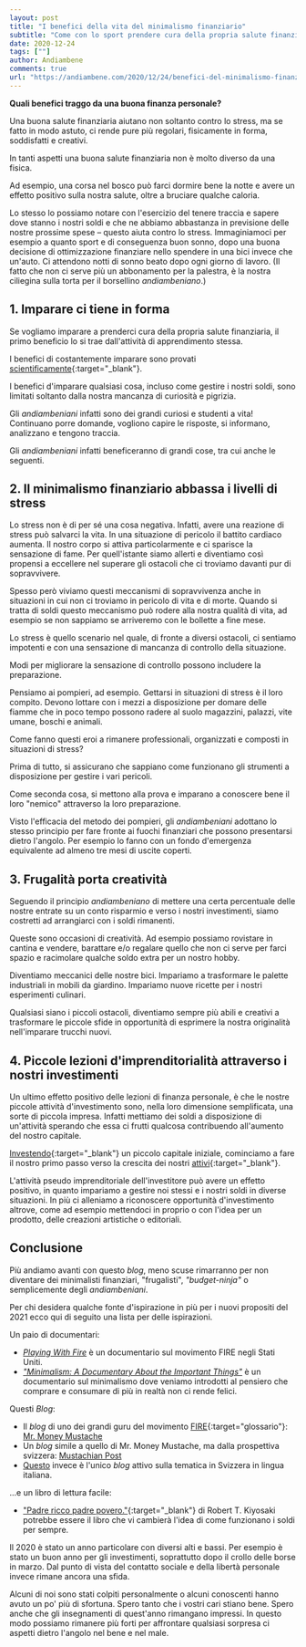 ```yaml
---
layout: post
title: "I benefici della vita del minimalismo finanziario"
subtitle: "Come con lo sport prendere cura della propria salute finanziaria può avere ripercussioni positive anche sul resto della nostra esistenza."
date: 2020-12-24
tags: [""]
author: Andiambene
comments: true
url: "https://andiambene.com/2020/12/24/benefici-del-minimalismo-finanziario.html"
---
```


**Quali benefici traggo da una buona finanza personale?**

Una buona salute finanziaria aiutano non soltanto contro lo stress, ma se fatto in modo astuto, ci rende pure più regolari, fisicamente in forma, soddisfatti e creativi.

In tanti aspetti una buona salute finanziaria non è molto diverso da una fisica.

Ad esempio, una corsa nel bosco può farci dormire bene la notte e avere un effetto positivo sulla nostra salute, oltre a bruciare qualche caloria.

Lo stesso lo possiamo notare con l'esercizio del tenere traccia e sapere dove stanno i nostri soldi e che ne abbiamo abbastanza in previsione delle nostre prossime spese – questo aiuta contro lo stress. Immaginiamoci per esempio a quanto sport e di conseguenza buon sonno, dopo una buona decisione di ottimizzazione finanziare nello spendere in una bici invece che un'auto. Ci attendono notti di sonno beato dopo ogni giorno di lavoro. (Il fatto che non ci serve più un abbonamento per la palestra, è la nostra ciliegina sulla torta per il borsellino _andiambeniano_.)


## 1. Imparare ci tiene in forma

Se vogliamo imparare a prenderci cura della propria salute finanziaria, il primo beneficio lo si trae dall'attività di apprendimento stessa.

I benefici di costantemente imparare sono provati [scientificamente](https://www.sciencedirect.com/science/article/pii/S1877042812019416){:target="_blank"}.

I benefici d'imparare qualsiasi cosa, incluso come gestire i nostri soldi, sono limitati soltanto dalla nostra mancanza di curiosità e pigrizia.

Gli _andiambeniani_ infatti sono dei grandi curiosi e studenti a vita! Continuano porre domande, vogliono capire le risposte, si informano, analizzano e tengono traccia.

Gli _andiambeniani_ infatti beneficeranno di grandi cose, tra cui anche le seguenti.


## 2. Il minimalismo finanziario abbassa i livelli di stress

Lo stress non è di per sé una cosa negativa. Infatti, avere una reazione di stress può salvarci la vita. In una situazione di pericolo il battito cardiaco aumenta. Il nostro corpo si attiva particolarmente e ci sparisce la sensazione di fame. Per quell'istante siamo allerti e diventiamo così propensi a eccellere nel superare gli ostacoli che ci troviamo davanti pur di sopravvivere.

Spesso però viviamo questi meccanismi di sopravvivenza anche in situazioni in cui non ci troviamo in pericolo di vita e di morte. Quando si tratta di soldi questo meccanismo può rodere alla nostra qualità di vita, ad esempio se non sappiamo se arriveremo con le bollette a fine mese.

Lo stress è quello scenario nel quale, di fronte a diversi ostacoli, ci sentiamo impotenti e con una sensazione di mancanza di controllo della situazione.

Modi per migliorare la sensazione di controllo possono includere la preparazione.

Pensiamo ai pompieri, ad esempio. Gettarsi in situazioni di stress è il loro compito. Devono lottare con i mezzi a disposizione per domare delle fiamme che in poco tempo possono radere al suolo magazzini, palazzi, vite umane, boschi e animali.

Come fanno questi eroi a rimanere professionali, organizzati e composti in situazioni di stress?

Prima di tutto, si assicurano che sappiano come funzionano gli strumenti a disposizione per gestire i vari pericoli.

Come seconda cosa, si mettono alla prova e imparano a conoscere bene il loro "nemico" attraverso la loro preparazione.

Visto l'efficacia del metodo dei pompieri, gli _andiambeniani_ adottano lo stesso principio per fare fronte ai fuochi finanziari che possono presentarsi dietro l'angolo. Per esempio lo fanno con un fondo d'emergenza equivalente ad almeno tre mesi di uscite coperti.


## 3. Frugalità porta creatività

Seguendo il principio _andiambeniano_ di mettere una certa percentuale delle nostre entrate su un conto risparmio e verso i nostri investimenti, siamo costretti ad arrangiarci con i soldi rimanenti.

Queste sono occasioni di creatività. Ad esempio possiamo rovistare in cantina e vendere, barattare e/o regalare quello che non ci serve per farci spazio e racimolare qualche soldo extra per un nostro hobby.

Diventiamo meccanici delle nostre bici. Impariamo a trasformare le palette industriali in mobili da giardino. Impariamo nuove ricette per i nostri esperimenti culinari.

Qualsiasi siano i piccoli ostacoli, diventiamo sempre più abili e creativi a trasformare le piccole sfide in opportunità di esprimere la nostra originalità nell'imparare trucchi nuovi.


## 4. Piccole lezioni d'imprenditorialità attraverso i nostri investimenti

Un ultimo effetto positivo delle lezioni di finanza personale, è che le nostre piccole attività d'investimento sono, nella loro dimensione semplificata, una sorte di piccola impresa. Infatti mettiamo dei soldi a disposizione di un'attività sperando che essa ci frutti qualcosa contribuendo all'aumento del nostro capitale.

[Investendo](https://andiambene.com/2020/08/24/investire-con-il-pilastro-3a.html){:target="_blank"} un piccolo capitale iniziale, cominciamo a fare il nostro primo passo verso la crescita dei nostri [attivi](https://andiambene.com/2020/06/24/attivare.html){:target="_blank"}. 

L'attività pseudo imprenditoriale dell'investitore può avere un effetto positivo, in quanto impariamo a gestire noi stessi e i nostri soldi in diverse situazioni. In più ci alleniamo a riconoscere opportunità d'investimento altrove, come ad esempio mettendoci in proprio o con l'idea per un prodotto, delle creazioni artistiche o editoriali.


## Conclusione

Più andiamo avanti con questo _blog_, meno scuse rimarranno per non diventare dei minimalisti finanziari, "frugalisti", _"budget-ninja"_ o semplicemente degli _andiambeniani_.

Per chi desidera qualche fonte d'ispirazione in più per i nuovi propositi del 2021 ecco qui di seguito una lista per delle ispirazioni.

Un paio di documentari:

- [_Playing With Fire_](https://youtu.be/kD8uNm5ck0Q) è un documentario sul movimento FIRE negli Stati Uniti.
- [_"Minimalism: A Documentary About the Important Things"_](https://youtu.be/0Co1Iptd4p4) è un documentario sul minimalismo dove veniamo introdotti al pensiero che comprare e consumare di più in realtà non ci rende felici.


Questi _Blog_:

- Il _blog_ di uno dei grandi guru del movimento [FIRE](/glossario.html#fire){:target="glossario"}: [Mr. Money Mustache](https://www.mrmoneymustache.com/)
- Un _blog_ simile a quello di Mr. Money Mustache, ma dalla prospettiva svizzera: [Mustachian Post](https://www.mustachianpost.com)
- [Questo](https://andiambene.com/) invece è l'unico _blog_ attivo sulla tematica in Svizzera in lingua italiana.


...e un libro di lettura facile:

- ["Padre ricco padre povero."](https://amzn.to/3hn12T3){:target="_blank"} di Robert T. Kiyosaki potrebbe essere il libro che vi cambierà l'idea di come funzionano i soldi per sempre.

Il 2020 è stato un anno particolare con diversi alti e bassi. Per esempio è stato un buon anno per gli investimenti, soprattutto dopo il crollo delle borse in marzo. Dal punto di vista del contatto sociale e della libertà personale invece rimane ancora una sfida.

Alcuni di noi sono stati colpiti personalmente o alcuni conoscenti hanno avuto un po' più di sfortuna. Spero tanto che i vostri cari stiano bene. Spero anche che gli insegnamenti di quest'anno rimangano impressi. In questo modo possiamo rimanere più forti per affrontare qualsiasi sorpresa ci aspetti dietro l'angolo nel bene e nel male.

